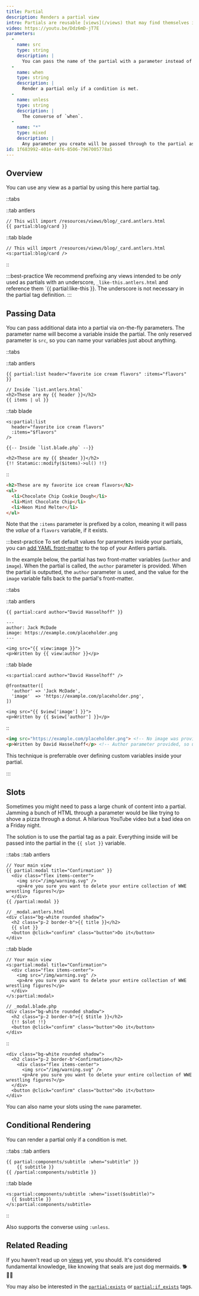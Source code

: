 ```yaml
---
title: Partial
description: Renders a partial view
intro: Partials are reusable [views](/views) that may find themselves in any number of other layouts, templates, and other partials.
video: https://youtu.be/Ddz6mD-jT7E
parameters:
  -
    name: src
    type: string
    description: |
      You can pass the name of the partial with a parameter instead of tag argument. Example: `src="cards/author_bio"` or `:src="var_name"`.
  -
    name: when
    type: string
    description: |
      Render a partial only if a condition is met.
  -
    name: unless
    type: string
    description: |
      The converse of `when`.
  -
    name: "*"
    type: mixed
    description: |
      Any parameter you create will be passed through to the partial as a variable.
id: 1f683992-401e-44f6-8506-7967005778a5
---
```

## Overview

You can use any view as a partial by using this here partial tag.

::tabs

::tab antlers
```antlers
// This will import /resources/views/blog/_card.antlers.html
{{ partial:blog/card }}
```
::tab blade
```blade
// This will import /resources/views/blog/_card.antlers.html
<s:partial:blog/card />
```
::

:::best-practice
We recommend prefixing any views intended to be _only_ used as partials with an underscore, `_like-this.antlers.html` and reference them `{{ partial:like-this }}. The underscore is not necessary in the partial tag definition.
:::

## Passing Data

You can pass additional data into a partial via on-the-fly parameters. The parameter name will become a variable inside the partial. The only reserved parameter is `src`, so you can name your variables just about anything.

::tabs

::tab antlers
```antlers
{{ partial:list header="favorite ice cream flavors" :items="flavors" }}

// Inside `list.antlers.html`
<h2>These are my {{ header }}</h2>
{{ items | ul }}
```
::tab blade
```blade
<s:partial:list
  header="favorite ice cream flavors"
  :items="$flavors"
/>
```

```blade
{{-- Inside `list.blade.php` --}}

<h2>These are my {{ $header }}</h2>
{!! Statamic::modify($items)->ul() !!}
```
::

```html
<h2>These are my favorite ice cream flavors</h2>
<ul>
  <li>Chocolate Chip Cookie Dough</li>
  <li>Mint Chocolate Chip</li>
  <li>Neon Mind Melter</li>
</ul>
```

Note that the `:items` parameter is prefixed by a colon, meaning it will pass the _value_ of a `flavors` variable, if it exists.


:::best-practice
To set default values for parameters inside your partials, you can [add YAML front-matter](/variables/#view-frontmatter) to the top of your Antlers partials.

In the example below, the partial has two front-matter variables (`author` and `image`). When the partial is called, the `author` parameter is provided. When the partial is outputted, the `author` parameter is used, and the value for the `image` variable falls back to the partial's front-matter.

::tabs

::tab antlers
```antlers
{{ partial:card author="David Hasselhoff" }}
```

```antlers
---
author: Jack McDade
image: https://example.com/placeholder.png
---

<img src="{{ view:image }}">
<p>Written by {{ view:author }}</p>
```
::tab blade
```blade
<s:partial:card author="David Hasselhoff" />
```

```blade
@frontmatter([
  'author' => 'Jack McDade',
  'image'  => 'https://example.com/placeholder.png',
])

<img src="{{ $view['image'] }}">
<p>Written by {{ $view['author'] }}</p>
```
::

```html
<img src="https://example.com/placeholder.png"> <!-- No image was provided, so falling back to the front-matter. -->
<p>Written by David Hasselhoff</p> <!-- Author parameter provided, so using that. -->
```

This technique is preferrable over defining custom variables inside your partial.

:::


## Slots

Sometimes you might need to pass a large chunk of content into a partial. Jamming a bunch of HTML through a parameter would be like trying to shove a pizza through a donut. A hilarious YouTube video but a bad idea on a Friday night.

The solution is to use the partial tag as a pair. Everything inside will be passed into the partial in the `{{ slot }}` variable.

::tabs
::tab antlers
```antlers
// Your main view
{{ partial:modal title="Confirmation" }}
  <div class="flex items-center">
    <img src="/img/warning.svg" />
    <p>Are you sure you want to delete your entire collection of WWE wrestling figures?</p>
  </div>
{{ /partial:modal }}

// _modal.antlers.html
<div class="bg-white rounded shadow">
  <h2 class="p-2 border-b">{{ title }}</h2>
  {{ slot }}
  <button @click="confirm" class="button">Do it</button>
</div>
```
::tab blade
```blade
// Your main view
<s:partial:modal title="Confirmation">
  <div class="flex items-center">
    <img src="/img/warning.svg" />
    <p>Are you sure you want to delete your entire collection of WWE wrestling figures?</p>
  </div>
</s:partial:modal>

// _modal.blade.php
<div class="bg-white rounded shadow">
  <h2 class="p-2 border-b">{{ $title }}</h2>
  {!! $slot !!}
  <button @click="confirm" class="button">Do it</button>
</div>
```
::

```output
<div class="bg-white rounded shadow">
  <h2 class="p-2 border-b">Confirmation</h2>
    <div class="flex items-center">
      <img src="/img/warning.svg" />
      <p>Are you sure you want to delete your entire collection of WWE wrestling figures?</p>
  </div>
  <button @click="confirm" class="button">Do it</button>
</div>
```

You can also name your slots using the `name` parameter.


## Conditional Rendering

You can render a partial only if a condition is met.

::tabs
::tab antlers
```antlers
{{ partial:components/subtitle :when="subtitle" }}
    {{ subtitle }}
{{ /partial:components/subtitle }}
```
::tab blade
```blade
<s:partial:components/subtitle :when="isset($subtitle)">
  {{ $subtitle }}
</s:partial:components/subtitle>
```
::

Also supports the converse using `:unless`.

## Related Reading

If you haven't read up on [views](/views) yet, you should. It's considered fundamental knowledge, like knowing that seals are just dog mermaids. 🐕 🧜‍♀️

You may also be interested in the [`partial:exists`](/tags/partial-exists) or [`partial:if_exists`](/tags/partial-if-exists) tags.
